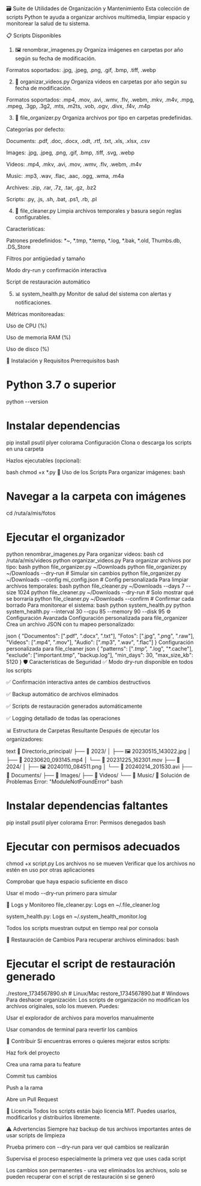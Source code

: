 🗃️ Suite de Utilidades de Organización y Mantenimiento
Esta colección de scripts Python te ayuda a organizar archivos multimedia, limpiar espacio y monitorear la salud de tu sistema.

📋 Scripts Disponibles
1. 🖼️ renombrar_imagenes.py
Organiza imágenes en carpetas por año según su fecha de modificación.

Formatos soportados: .jpg, .jpeg, .png, .gif, .bmp, .tiff, .webp

2. 🎥 organizar_videos.py
Organiza videos en carpetas por año según su fecha de modificación.

Formatos soportados: .mp4, .mov, .avi, .wmv, .flv, .webm, .mkv, .m4v, .mpg, .mpeg, .3gp, .3g2, .mts, .m2ts, .vob, .ogv, .divx, .f4v, .m4p

3. 📁 file_organizer.py
Organiza archivos por tipo en carpetas predefinidas.

Categorías por defecto:

Documents: .pdf, .doc, .docx, .odt, .rtf, .txt, .xls, .xlsx, .csv

Images: .jpg, .jpeg, .png, .gif, .bmp, .tiff, .svg, .webp

Videos: .mp4, .mkv, .avi, .mov, .wmv, .flv, .webm, .m4v

Music: .mp3, .wav, .flac, .aac, .ogg, .wma, .m4a

Archives: .zip, .rar, .7z, .tar, .gz, .bz2

Scripts: .py, .js, .sh, .bat, .ps1, .rb, .pl

4. 🧹 file_cleaner.py
Limpia archivos temporales y basura según reglas configurables.

Características:

Patrones predefinidos: *~, *.tmp, *.temp, *.log, *.bak, *.old, Thumbs.db, .DS_Store

Filtros por antigüedad y tamaño

Modo dry-run y confirmación interactiva

Script de restauración automático

5. 📊 system_health.py
Monitor de salud del sistema con alertas y notificaciones.

Métricas monitoreadas:

Uso de CPU (%)

Uso de memoria RAM (%)

Uso de disco (%)

🚀 Instalación y Requisitos
Prerrequisitos
bash
# Python 3.7 o superior
python --version

# Instalar dependencias
pip install psutil plyer colorama
Configuración
Clona o descarga los scripts en una carpeta

Hazlos ejecutables (opcional):

bash
chmod +x *.py
🎯 Uso de los Scripts
Para organizar imágenes:
bash
# Navegar a la carpeta con imágenes
cd /ruta/a/mis/fotos

# Ejecutar el organizador
python renombrar_imagenes.py
Para organizar videos:
bash
cd /ruta/a/mis/videos
python organizar_videos.py
Para organizar archivos por tipo:
bash
python file_organizer.py ~/Downloads
python file_organizer.py ~/Downloads --dry-run  # Simular sin cambios
python file_organizer.py ~/Downloads --config mi_config.json  # Config personalizada
Para limpiar archivos temporales:
bash
python file_cleaner.py ~/Downloads --days 7 --size 1024
python file_cleaner.py ~/Downloads --dry-run  # Solo mostrar qué se borraría
python file_cleaner.py ~/Downloads --confirm  # Confirmar cada borrado
Para monitorear el sistema:
bash
python system_health.py
python system_health.py --interval 30 --cpu 85 --memory 90 --disk 95
⚙️ Configuración Avanzada
Configuración personalizada para file_organizer
Crea un archivo JSON con tu mapeo personalizado:

json
{
    "Documentos": [".pdf", ".docx", ".txt"],
    "Fotos": [".jpg", ".png", ".raw"],
    "Videos": [".mp4", ".mov"],
    "Audio": [".mp3", ".wav", ".flac"]
}
Configuración personalizada para file_cleaner
json
{
    "patterns": ["*.tmp", "*.log", "*.cache"],
    "exclude": ["important.tmp", "backup.log"],
    "min_days": 30,
    "max_size_kb": 5120
}
🛡️ Características de Seguridad
✅ Modo dry-run disponible en todos los scripts

✅ Confirmación interactiva antes de cambios destructivos

✅ Backup automático de archivos eliminados

✅ Scripts de restauración generados automáticamente

✅ Logging detallado de todas las operaciones

📊 Estructura de Carpetas Resultante
Después de ejecutar los organizadores:

text
📂 Directorio_principal/
├── 📂 2023/
│   ├── 🖼️ 20230515_143022.jpg
│   ├── 🎥 20230620_093145.mp4
│   └── 🎥 20231225_162301.mov
├── 📂 2024/
│   ├── 🖼️ 20240110_084511.png
│   └── 🎥 20240214_201530.avi
├── 📂 Documents/
├── 📂 Images/
├── 📂 Videos/
└── 📂 Music/
🐛 Solución de Problemas
Error: "ModuleNotFoundError"
bash
# Instalar dependencias faltantes
pip install psutil plyer colorama
Error: Permisos denegados
bash
# Ejecutar con permisos adecuados
chmod +x script.py
Los archivos no se mueven
Verificar que los archivos no estén en uso por otras aplicaciones

Comprobar que haya espacio suficiente en disco

Usar el modo --dry-run primero para simular

📝 Logs y Monitoreo
file_cleaner.py: Logs en ~/.file_cleaner.log

system_health.py: Logs en ~/.system_health_monitor.log

Todos los scripts muestran output en tiempo real por consola

🔄 Restauración de Cambios
Para recuperar archivos eliminados:
bash
# Ejecutar el script de restauración generado
./restore_1734567890.sh  # Linux/Mac
restore_1734567890.bat   # Windows
Para deshacer organización:
Los scripts de organización no modifican los archivos originales, solo los mueven. Puedes:

Usar el explorador de archivos para moverlos manualmente

Usar comandos de terminal para revertir los cambios

🤝 Contribuir
Si encuentras errores o quieres mejorar estos scripts:

Haz fork del proyecto

Crea una rama para tu feature

Commit tus cambios

Push a la rama

Abre un Pull Request

📄 Licencia
Todos los scripts están bajo licencia MIT. Puedes usarlos, modificarlos y distribuirlos libremente.

⚠️ Advertencias
Siempre haz backup de tus archivos importantes antes de usar scripts de limpieza

Prueba primero con --dry-run para ver qué cambios se realizarán

Supervisa el proceso especialmente la primera vez que uses cada script

Los cambios son permanentes - una vez eliminados los archivos, solo se pueden recuperar con el script de restauración si se generó